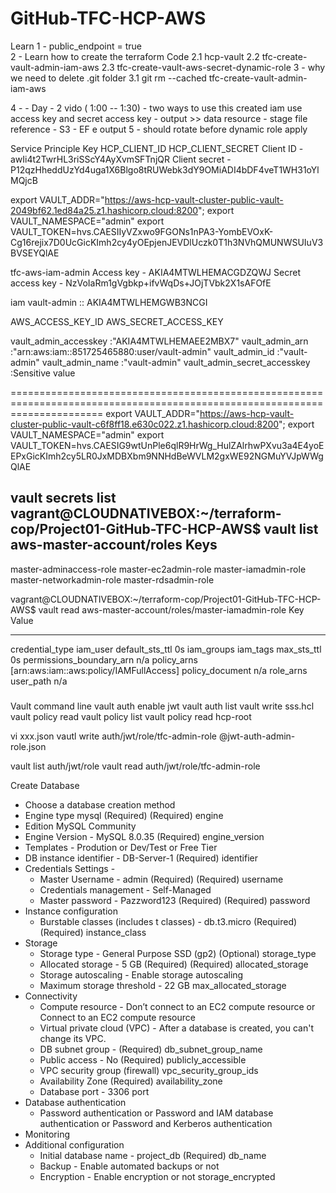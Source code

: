 # GitHub-TFC-HCP-AWS

Learn
1 -  public_endpoint = true  
2 - Learn how to create the terraform Code
    2.1 hcp-vault
    2.2 tfc-create-vault-admin-iam-aws
    2.3 tfc-create-vault-aws-secret-dynamic-role
3 - why we need to delete .git folder
    3.1 git rm --cached tfc-create-vault-admin-iam-aws

4 - - Day - 2 vido ( 1:00 -- 1:30)
    - two ways to use this created iam use access key and secret access key 
    - output >> data resource
    - stage file reference
        - S3
        - EF e output
5 - should rotate before dynamic role apply

Service Principle Key 
HCP_CLIENT_ID
HCP_CLIENT_SECRET
Client ID - awIi4t2TwrHL3riSScY4AyXvmSFTnjQR
Client secret - P12qzHheddUzYd4uga1X6Blgo8tRUWebk3dY9OMiADI4bDF4veT1WH31oYlMQjcB

export VAULT_ADDR="https://aws-hcp-vault-cluster-public-vault-2049bf62.1ed84a25.z1.hashicorp.cloud:8200"; export VAULT_NAMESPACE="admin"
export VAULT_TOKEN=hvs.CAESIIyVZxwo9FGONs1nPA3-YombEVOxK-Cg16rejix7D0UcGicKImh2cy4yOEpjenJEVDlUczk0T1h3NVhQMUNWSUIuV3BVSEYQlAE

tfc-aws-iam-admin
Access key - AKIA4MTWLHEMACGDZQWJ
Secret access key - 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

iam
vault-admin :: AKIA4MTWLHEMGWB3NCGI 


AWS_ACCESS_KEY_ID
AWS_SECRET_ACCESS_KEY


vault_admin_accesskey :"AKIA4MTWLHEMAEE2MBX7"
vault_admin_arn :"arn:aws:iam::851725465880:user/vault-admin"
vault_admin_id :"vault-admin"
vault_admin_name :"vault-admin"
vault_admin_secret_accesskey :Sensitive value

============================================================================================================================
export VAULT_ADDR="https://aws-hcp-vault-cluster-public-vault-c6f8ff18.e630c022.z1.hashicorp.cloud:8200"; export VAULT_NAMESPACE="admin"
export VAULT_TOKEN=hvs.CAESIG9wtUnPle6qlR9HrWg_HulZAlrhwPXvu3a4E4yoEEPxGicKImh2cy5LR0JxMDBXbm9NNHdBeWVLM2gxWE92NGMuYVJpWWgQlAE

vault secrets list
vagrant@CLOUDNATIVEBOX:~/terraform-cop/Project01-GitHub-TFC-HCP-AWS$ vault list aws-master-account/roles
Keys
----
master-adminaccess-role
master-ec2admin-role
master-iamadmin-role
master-networkadmin-role
master-rdsadmin-role

vagrant@CLOUDNATIVEBOX:~/terraform-cop/Project01-GitHub-TFC-HCP-AWS$ vault read aws-master-account/roles/master-iamadmin-role
Key                         Value
---                         -----
credential_type             iam_user
default_sts_ttl             0s
iam_groups                  <nil>
iam_tags                    <nil>
max_sts_ttl                 0s
permissions_boundary_arn    n/a
policy_arns                 [arn:aws:iam::aws:policy/IAMFullAccess]
policy_document             n/a
role_arns                   <nil>
user_path                   n/a




#####
Vault command line
vault auth enable jwt
vault auth list
vault write sss.hcl
vault policy read
vault policy list
vault policy read hcp-root

vi xxx.json
vautl write auth/jwt/role/tfc-admin-role @jwt-auth-admin-role.json

vault list auth/jwt/role
vault read auth/jwt/role/tfc-admin-role



Create Database
- Choose a database creation method
- Engine type mysql (Required) (Required) engine
- Edition MySQL Community
- Engine Version -  MySQL 8.0.35 (Required) engine_version
- Templates - Prodution or Dev/Test or Free Tier
- DB instance identifier - DB-Server-1 (Required) identifier
- Credentials Settings -
	- Master Username - admin (Required) (Required) username
	- Credentials management - Self-Managed
	- Master password - Pazzword123 (Required) (Required) password
- Instance configuration
	- Burstable classes (includes t classes) - db.t3.micro (Required) (Required) instance_class
- Storage
	- Storage type - General Purpose SSD (gp2) (Optional) storage_type
	- Allocated storage - 5 GB (Required) (Required) allocated_storage
	- Storage autoscaling - Enable storage autoscaling
	- Maximum storage threshold - 22 GB max_allocated_storage
- Connectivity
	- Compute resource - Don’t connect to an EC2 compute resource or Connect to an EC2 compute resource	
	- Virtual private cloud (VPC) - After a database is created, you can't change its VPC.
	- DB subnet group - (Required) db_subnet_group_name
	- Public access - No (Required) publicly_accessible
	- VPC security group (firewall) vpc_security_group_ids
	- Availability Zone (Required) availability_zone
	- Database port - 3306 port
- Database authentication
	- Password authentication or Password and IAM database authentication or Password and Kerberos authentication
- Monitoring
- Additional configuration
	- Initial database name - project_db (Required) db_name
	- Backup - Enable automated backups or not
	- Encryption - Enable encryption or not storage_encrypted